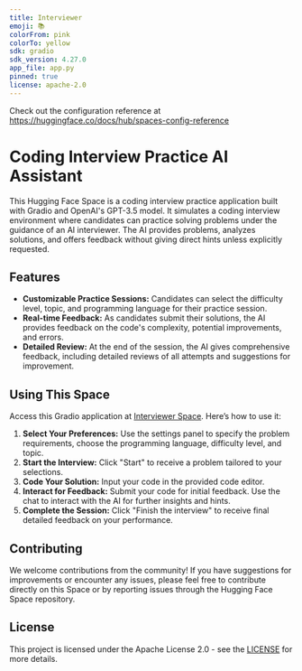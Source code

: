 ```yaml
---
title: Interviewer
emoji: 📚
colorFrom: pink
colorTo: yellow
sdk: gradio
sdk_version: 4.27.0
app_file: app.py
pinned: true
license: apache-2.0
---
```


Check out the configuration reference at https://huggingface.co/docs/hub/spaces-config-reference

# Coding Interview Practice AI Assistant

This Hugging Face Space is a coding interview practice application built with Gradio and OpenAI's GPT-3.5 model. It simulates a coding interview environment where candidates can practice solving problems under the guidance of an AI interviewer. The AI provides problems, analyzes solutions, and offers feedback without giving direct hints unless explicitly requested.

## Features

- **Customizable Practice Sessions:** Candidates can select the difficulty level, topic, and programming language for their practice session.
- **Real-time Feedback:** As candidates submit their solutions, the AI provides feedback on the code's complexity, potential improvements, and errors.
- **Detailed Review:** At the end of the session, the AI gives comprehensive feedback, including detailed reviews of all attempts and suggestions for improvement.

## Using This Space

Access this Gradio application at [Interviewer Space](https://huggingface.co/spaces/ilarchenko/interviewer). Here’s how to use it:

1. **Select Your Preferences:** Use the settings panel to specify the problem requirements, choose the programming language, difficulty level, and topic.
2. **Start the Interview:** Click "Start" to receive a problem tailored to your selections.
3. **Code Your Solution:** Input your code in the provided code editor.
4. **Interact for Feedback:** Submit your code for initial feedback. Use the chat to interact with the AI for further insights and hints.
5. **Complete the Session:** Click "Finish the interview" to receive final detailed feedback on your performance.

## Contributing

We welcome contributions from the community! If you have suggestions for improvements or encounter any issues, please feel free to contribute directly on this Space or by reporting issues through the Hugging Face Space repository.

## License

This project is licensed under the Apache License 2.0 - see the [LICENSE](LICENSE) for more details.
